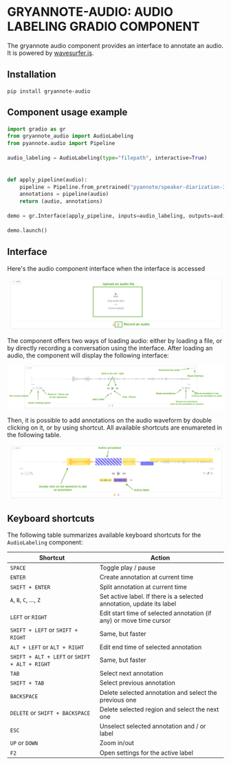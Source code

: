 # GRYANNOTE-AUDIO: AUDIO LABELING GRADIO COMPONENT

The gryannote audio component provides an interface to annotate an audio. It is powered by [wavesurfer.js](https://wavesurfer.xyz/).

## Installation

```shell
pip install gryannote-audio
```

## Component usage example

```python
import gradio as gr
from gryannote_audio import AudioLabeling
from pyannote.audio import Pipeline

audio_labeling = AudioLabeling(type="filepath", interactive=True)


def apply_pipeline(audio):
    pipeline = Pipeline.from_pretrained("pyannote/speaker-diarization-3.1")
    annotations = pipeline(audio)
    return (audio, annotations)

demo = gr.Interface(apply_pipeline, inputs=audio_labeling, outputs=audio_labeling)

demo.launch()
```

## Interface

Here's the audio component interface when the interface is accessed

![](https://github.com/clement-pages/gryannote/blob/main/docs/assets/gryannote_audio_upload_interface.png?raw=1)

The component offers two ways of loading audio: either by loading a file, or by directly recording a conversation using the interface. After loading an audio, the component will display the following interface:

![](https://github.com/clement-pages/gryannote/blob/main/docs/assets/gryannote_audio_with_loaded_audio.png?raw=1)

Then, it is possible to add annotations on the audio waveform by double clicking on it, or by using shortcut. All available shortcuts are enumareted in the following table.

![](https://github.com/clement-pages/gryannote/blob/main/docs/assets/gryannote_audio_with_annotations.png?raw=1)



## Keyboard shortcuts

The following table summarizes available keyboard shortcuts for the `AudioLabeling` component:

| Shortcut                                      | Action                                                                |
| --------------------------------------------- | --------------------------------------------------------------------- |
| `SPACE`                                       | Toggle play / pause                                                   |
| `ENTER`                                       | Create annotation at current time                                     |
| `SHIFT + ENTER`                               | Split annotation at current time                                      |
| `A`, `B`, `C`, ..., `Z`                       | Set active label. If there is a selected annotation, update its label |
| `LEFT` or `RIGHT`                             | Edit start time of selected annotation (if any) or move time cursor   |
| `SHIFT + LEFT` or `SHIFT + RIGHT`             | Same, but faster                                                      |
|`ALT + LEFT` or `ALT + RIGHT`                  | Edit end time of selected annotation                                  |
| `SHIFT + ALT + LEFT` or `SHIFT + ALT + RIGHT` | Same, but faster                                                      |
| `TAB`                                         | Select next annotation                                                |
| `SHIFT + TAB`                                 | Select previous annotation                                            |
|`BACKSPACE`                                    | Delete selected annotation and select the previous one                |
|`DELETE` or `SHIFT + BACKSPACE`                | Delete selected region and select the next one                        |
|`ESC`                                          | Unselect selected annotation and / or label                           |
| `UP` or `DOWN`                                | Zoom in/out                                                           |
| `F2`                                          | Open settings for the active label                                    |
